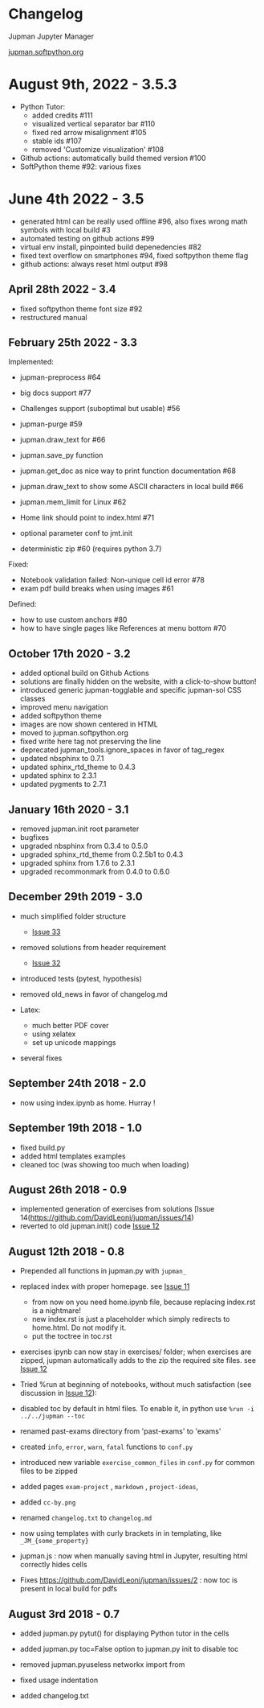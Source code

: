 
# Changelog

Jupman Jupyter Manager 

[jupman.softpython.org](https://jupman.softpython.org)


# August 9th, 2022 - 3.5.3

- Python Tutor:
  - added credits #111
  - visualized vertical separator bar #110 
  - fixed red arrow misalignment #105
  - stable ids #107
  - removed 'Customize visualization' #108
- Github actions: automatically build themed version #100
- SoftPython theme #92: various fixes


# June 4th 2022 - 3.5

- generated html can be really used offline #96, also fixes wrong math symbols with local build #3
- automated testing on github actions #99
- virtual env install, pinpointed build depenedencies #82
- fixed text overflow on smartphones #94,  fixed softpython theme flag
- github actions: always reset html output #98


## April 28th 2022 - 3.4

- fixed softpython theme font size #92
- restructured manual

## February 25th 2022 - 3.3

Implemented: 

- jupman-preprocess #64 
- big docs support #77
- Challenges support (suboptimal but usable) #56 
- jupman-purge #59
- jupman.draw_text for #66
- jupman.save_py function
- jupman.get_doc as nice way to print function documentation #68 
- jupman.draw_text to show some ASCII characters in local build #66 
- jupman.mem_limit for Linux #62 

- Home link should point to index.html #71 
- optional parameter conf to jmt.init
- deterministic zip #60 (requires python 3.7)

Fixed:

- Notebook validation failed: Non-unique cell id error #78 
- exam pdf build breaks when using images #61 

Defined:

- how to use custom anchors #80 
- how to have single pages like References at menu bottom #70 


## October 17th 2020 - 3.2

- added optional build on Github Actions
- solutions are finally hidden on the website, with a click-to-show button!
- introduced generic jupman-togglable and specific jupman-sol CSS classes
- improved menu navigation
- added softpython theme
- images are now shown centered in HTML
- moved to jupman.softpython.org
- fixed write here tag not preserving the line
- deprecated jupman_tools.ignore_spaces in favor of tag_regex
- updated nbsphinx to 0.7.1
- updated sphinx_rtd_theme to 0.4.3
- updated sphinx to 2.3.1
- updated pygments to 2.7.1

## January 16th 2020 - 3.1

- removed jupman.init root parameter
- bugfixes
- upgraded nbsphinx from 0.3.4 to 0.5.0
- upgraded sphinx_rtd_theme from 0.2.5b1 to 0.4.3
- upgraded sphinx from 1.7.6 to 2.3.1
- upgraded recommonmark from 0.4.0 to 0.6.0

## December 29th 2019 - 3.0

- much simplified folder structure 
  - [Issue 33](https://github.com/DavidLeoni/jupman/issues/33)

- removed solutions from header requirement 
  - [Issue 32](https://github.com/DavidLeoni/jupman/issues/32)

- introduced tests (pytest, hypothesis)
- removed old_news in favor of changelog.md
- Latex:
    - much better PDF cover
    - using xelatex
    - set up unicode mappings
- several fixes

## September 24th 2018 - 2.0

- now using index.ipynb as home. Hurray !

## September 19th 2018 - 1.0

- fixed build.py
- added html templates examples
- cleaned toc (was showing too much when loading)


## August 26th 2018 - 0.9

- implemented generation of exercises from solutions
  [Issue 14(https://github.com/DavidLeoni/jupman/issues/14)
- reverted to old jupman.init() code
  [Issue 12](https://github.com/DavidLeoni/jupman/issues/12)

## August 12th 2018 - 0.8

- Prepended all functions in jupman.py with `jupman_`

- replaced index with proper homepage. 
  see [Issue 11](https://github.com/DavidLeoni/jupman/issues/11)
  
  - from now on you need home.ipynb file, because replacing index.rst is a nightmare! 
  - new index.rst is just a placeholder which simply redirects to home.html. Do not modify it.
  - put the toctree in toc.rst
  
- exercises ipynb can now stay in exercises/ folder; when exercises are zipped,
  jupman automatically adds to the zip the required site files. 
  see [Issue 12](https://github.com/DavidLeoni/jupman/issues/12)
  
- Tried %run at beginning of notebooks, without much satisfaction
  (see discussion in [Issue 12](https://github.com/DavidLeoni/jupman/issues/12)): 
  
- disabled toc by default in html files. To enable it, in python use `%run -i ../../jupman --toc`
- renamed past-exams directory from 'past-exams' to 'exams'
- created `info`, `error`, `warn`, `fatal` functions to `conf.py`
- introduced new variable `exercise_common_files` in `conf.py` for common files to be zipped
- added pages `exam-project` , `markdown` , `project-ideas`, 
- added `cc-by.png`
- renamed `changelog.txt` to `changelog.md`
- now using templates with curly brackets in in templating, like `_JM_{some_property}`
- jupman.js : now when manually saving html in Jupyter, resulting html correctly hides cells
- Fixes https://github.com/DavidLeoni/jupman/issues/2 : 
  now toc is present in local build for pdfs 

## August 3rd 2018 - 0.7

- added jupman.py pytut() for displaying Python tutor in the cells
- added  jupman.py toc=False option to jupman.py init to disable toc
- removed  jupman.pyuseless networkx import from 

- fixed usage indentation
- added changelog.txt

